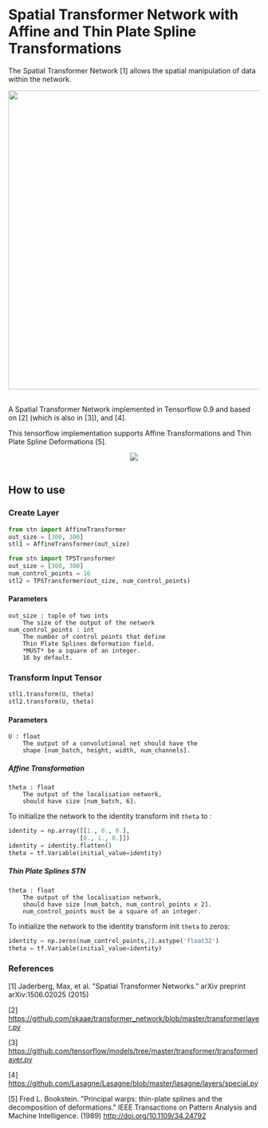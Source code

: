 # Spatial Transformer Network with Affine and Thin Plate Spline Transformations

The Spatial Transformer Network [1] allows the spatial manipulation of data within the network.

<div align="center">
  <img width="600px" src="http://i.imgur.com/ExGDVul.png"><br><br>
</div>

A Spatial Transformer Network implemented in Tensorflow 0.9 and based on [2] \(which is also in [3]\), and [4].

This tensorflow implementation supports Affine Transformations and Thin Plate Spline Deformations [5].


<div align="center">
  <img src="http://i.imgur.com/gfqLV3f.png"><br><br>
</div>

## How to use

### Create Layer

```python
from stn import AffineTransformer
out_size = [300, 300]
stl1 = AffineTransformer(out_size)
```

```python
from stn import TPSTransformer
out_size = [300, 300]
num_control_points = 16 
stl2 = TPSTransformer(out_size, num_control_points)
```

#### Parameters
    out_size : tuple of two ints
        The size of the output of the network
    num_control_points : int
        The number of control points that define 
        Thin Plate Splines deformation field. 
        *MUST* be a square of an integer. 
        16 by default.

### Transform Input Tensor

```python
stl1.transform(U, theta)
stl2.transform(U, theta)
```

#### Parameters

    U : float 
        The output of a convolutional net should have the
        shape [num_batch, height, width, num_channels]. 

##### Affine Transformation
    theta : float   
        The output of the localisation network,
        should have size [num_batch, 6].

To initialize the network to the identity transform init ``theta`` to :
```python
identity = np.array([[1., 0., 0.],
                    [0., 1., 0.]]) 
identity = identity.flatten()
theta = tf.Variable(initial_value=identity)
```        

##### Thin Plate Splines STN
    theta : float   
        The output of the localisation network,
        should have size [num_batch, num_control_points x 2].
        num_control_points must be a square of an integer.
        
To initialize the network to the identity transform init ``theta`` to zeros:
```python
identity = np.zeros(num_control_points,2).astype('float32')
theta = tf.Variable(initial_value=identity)
```        

### References

[1] Jaderberg, Max, et al. "Spatial Transformer Networks." 
    arXiv preprint arXiv:1506.02025 (2015)

[2] https://github.com/skaae/transformer_network/blob/master/transformerlayer.py

[3] https://github.com/tensorflow/models/tree/master/transformer/transformerlayer.py

[4] https://github.com/Lasagne/Lasagne/blob/master/lasagne/layers/special.py

[5] Fred L. Bookstein. "Principal warps: thin-plate splines and the decomposition of deformations."
    IEEE Transactions on Pattern Analysis and Machine Intelligence. (1989)
    http://doi.org/10.1109/34.24792


